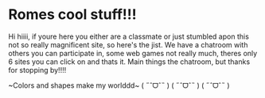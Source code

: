 # Romes cool stuff!!!


<!-- dash-content-start -->
Hi hiiii, if youre here you either are a classmate or just stumbled apon this not so really magnificent site, so here's the jist.
We have a chatroom with others you can participate in, some web games not really much, theres only 6 sites you can click on and thats it.
Main things the chatroom, but thanks for stopping by!!!! 

~Colors and shapes make my worlddd~ ( ˶ˆᗜˆ˵ ) ( ˶ˆᗜˆ˵ ) ( ˶ˆᗜˆ˵ ) 

<!-- dash-content-end -->

